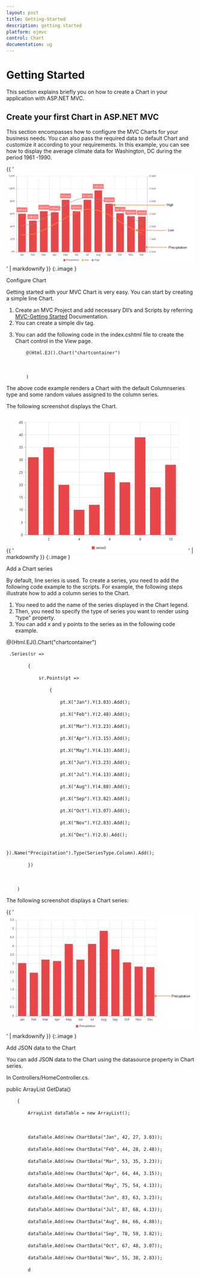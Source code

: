 ```yaml
---
layout: post
title: Getting-Started
description: getting started
platform: ejmvc
control: Chart
documentation: ug
---
```


# Getting Started

This section explains briefly you on how to create a Chart in your application with ASP.NET MVC.

## Create your first Chart in ASP.NET MVC

This section encompasses how to configure the MVC Charts for your business needs. You can also pass the required data to default Chart and customize it according to your requirements. In this example, you can see how to display the average climate data for Washington, DC during the period 1961 -1990.





{{ '![](Getting-Started_images/Getting-Started_img1.png)' | markdownify }}
{:.image }


Configure Chart

Getting started with your MVC Chart is very easy. You can start by creating a simple line Chart.

1. Create an MVC Project and add necessary Dll’s and Scripts by referring [MVC-Getting Started](http://help.syncfusion.com/ug/js/Documents/gettingstartedwithmv.htm) Documentation.
2. You can create a simple div tag.


<div>

</div>



3. You can add the following code in the index.cshtml file to create the Chart control in the View page. 


    <div> 



           @(Html.EJ().Chart("chartcontainer")



           ) 

    </div> 



The above code example renders a Chart with the default Columnseries type and some random values assigned to the column series. 

The following screenshot displays the Chart.



{{ '![](Getting-Started_images/Getting-Started_img2.png)' | markdownify }}
{:.image }


Add a Chart series

By default, line series is used. To create a series, you need to add the following code example to the scripts. For example, the following steps illustrate how to add a column series to the Chart.

1. You need to add the name of the series displayed in the Chart legend.
2. Then, you need to specify the type of series you want to render using “type” property.
3. You can add x and y points to the series as in the following code example.


  @(Html.EJ().Chart("chartcontainer")

     .Series(sr =>

            {

                sr.Points(pt =>

                    {

                        pt.X("Jan").Y(3.03).Add();

                        pt.X("Feb").Y(2.48).Add();

                        pt.X("Mar").Y(3.23).Add();

                        pt.X("Apr").Y(3.15).Add();

                        pt.X("May").Y(4.13).Add();

                        pt.X("Jun").Y(3.23).Add();

                        pt.X("Jul").Y(4.13).Add();

                        pt.X("Aug").Y(4.88).Add();

                        pt.X("Sep").Y(3.82).Add();

                        pt.X("Oct").Y(3.07).Add();

                        pt.X("Nov").Y(2.83).Add();

                        pt.X("Dec").Y(2.8).Add();

                    }).Name("Precipitation").Type(SeriesType.Column).Add();

            })



        )


The following screenshot displays a Chart series:


{{ '![](Getting-Started_images/Getting-Started_img3.png)' | markdownify }}
{:.image }


Add JSON data to the Chart

You can add JSON data to the Chart using the datasource property in Chart series.

In Controllers/HomeController.cs.



public ArrayList GetData()

        {

            ArrayList dataTable = new ArrayList();



            dataTable.Add(new ChartData("Jan", 42, 27, 3.03));

            dataTable.Add(new ChartData("Feb", 44, 28, 2.48));

            dataTable.Add(new ChartData("Mar", 53, 35, 3.23));

            dataTable.Add(new ChartData("Apr", 64, 44, 3.15));

            dataTable.Add(new ChartData("May", 75, 54, 4.13));

            dataTable.Add(new ChartData("Jun", 83, 63, 3.23));

            dataTable.Add(new ChartData("Jul", 87, 68, 4.13));

            dataTable.Add(new ChartData("Aug", 84, 66, 4.88));

            dataTable.Add(new ChartData("Sep", 78, 59, 3.82));

            dataTable.Add(new ChartData("Oct", 67, 48, 3.07));

            dataTable.Add(new ChartData("Nov", 55, 38, 2.83));

            d